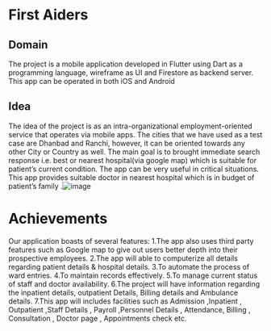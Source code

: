 # First Aiders

## Domain 

The project is a mobile application   developed in Flutter using Dart as a programming language, wireframe as UI and Firestore as backend server. This app can be operated in both iOS and Android  

## Idea

The idea of the project is as an intra-organizational employment-oriented service that operates via mobile apps. The cities that we have used as a test case are Dhanbad and Ranchi, however, it can be oriented towards any other City  or Country as well. The main goal is to brought immediate search response i.e. best or nearest hospital(via google map) which is suitable for patient’s current condition. The app can be very useful in critical situations. This app provides suitable doctor in nearest hospital which is in budget of patient’s family .![image](https://user-images.githubusercontent.com/97121860/198891487-7c9b40e7-89b2-4713-a667-9fcc0eb3db36.png)


# Achievements

Our application boasts of several features:
1.The app also uses third party features such as Google map to give out users better depth into their prospective employees.
2.The app will able to computerize all details regarding patient details & hospital details. 
3.To automate the process of ward entries. 
4.To maintain records effectively.
5.To manage current status of staff and doctor availability.
6.The project will have information regarding the inpatient details, outpatient Details, Billing details and Ambulance details.
7.This app will includes facilities such as Admission ,Inpatient , Outpatient ,Staff Details , Payroll ,Personnel Details , Attendance, Billing , Consultation , Doctor page , Appointments check etc.





 
